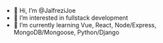 - 👋 Hi, I’m @JalfreziJoe
- 👀 I’m interested in fullstack development
- 🌱 I’m currently learning Vue, React, Node/Express, MongoDB/Mongoose, Python/Django


<!---
JalfreziJoe/JalfreziJoe is a ✨ special ✨ repository because its `README.md` (this file) appears on your GitHub profile.
You can click the Preview link to take a look at your changes.
--->
